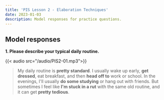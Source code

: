 ```yaml
---
title: 'PIS Lesson 2 - Elaboration Techniques'
date: 2023-01-03
description: Model responses for practice questions.
---
```


## Model responses

**1. Please describe your typical daily routine.**

{{< audio src="/audio/PIS2-01.mp3">}}

> My daily routine is **pretty standard**. I usually wake up early, **get dressed**, eat breakfast, and then **head off to** work or school. In the evenings, I'll usually **do some studying** or hang out with friends. But sometimes I feel like **I'm stuck in a rut** with the same old routine, and it can get **pretty tedious**.
